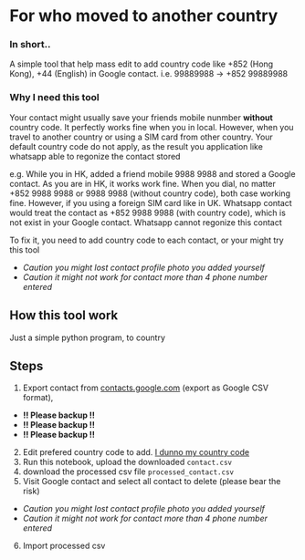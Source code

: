 # For who moved to another country

### In short..
A simple tool that help mass edit to add country code like +852 (Hong Kong), +44 (English) in Google contact. 
i.e. 99889988 -> +852 99889988

### Why I need this tool
Your contact might usually save your friends mobile nunmber **without** country code. It perfectly works fine when you in local. 
However, when you travel to another country or using a SIM card from other country. Your default country code do not apply, as the result you application like whatsapp able to regonize the contact stored

e.g. While you in HK, added a friend mobile 9988 9988 and stored a Google contact. As you are in HK, it works work fine. When you dial, no matter +852 9988 9988 or 9988 9988 (without country code), both case working fine. However, if you using a foreign SIM card like in UK. Whatsapp contact would treat the contact as +852 9988 9988 (with country code), which is not exist in your Google contact. Whatsapp cannot regonize this contact

To fix it, you need to add country code to each contact, or your might try this tool

- *Caution you might lost contact profile photo you added yourself*
- *Caution it might not work for contact more than 4 phone number entered*

## How this tool work
Just a simple python program, to country 

## Steps
1. Export contact from [contacts.google.com](https://contacts.google.com/) (export as Google CSV format), 
 - **!! Please backup !!**
 - **!! Please backup !!**
 - **!! Please backup !!**
2. Edit prefered country code to add. [I dunno my country code](https://countrycode.org/)
3. Run this notebook, upload the downloaded `contact.csv`
4. download the processed csv file `processed_contact.csv`
5. Visit Google contact and select all contact to delete (please bear the risk)
- *Caution you might lost contact profile photo you added yourself*
- *Caution it might not work for contact more than 4 phone number entered*
6. Import processed csv  
